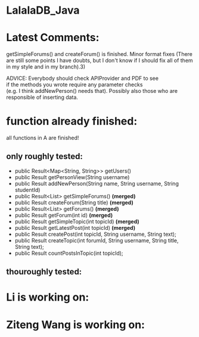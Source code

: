 # LalalaDB_Java

# Latest Comments:
getSimpleForums() and createForum() is finished.
Minor format fixes 
(There are still some points I have doubts, but I don't know if I should fix all of them in my style and in my branch).3)  

ADVICE: Everybody should check APIProvider and PDF to see   
if the methods you wrote require any parameter checks   
(e.g. I think addNewPerson() needs that). Possibly also those who are responsible of inserting data.  

# function already finished:
  all functions in A are finished!     
  ## only roughly tested:   
  * public Result<Map<String, String>> getUsers()  
  * public Result<PersonView> getPersonView(String username)  
  * public Result addNewPerson(String name, String username, String studentId)  
  * public Result<List<SimpleForumSummaryView>> getSimpleForums() **(merged)**
  * public Result createForum(String title) **(merged)**  
  * public Result<List<ForumSummaryView>> getForums()  **(merged)** 
  * public Result<ForumView> getForum(int id) **(merged)** 
  * public Result<SimpleTopicView> getSimpleTopic(int topicId) **(merged)** 
  * public Result<PostView> getLatestPost(int topicId) **(merged)** 
  * public Result createPost(int topicId, String username, String text);
  * public Result createTopic(int forumId, String username, String title, String text);
  * public Result<Integer> countPostsInTopic(int topicId);
  ## thouroughly tested:   
  
# Li is working on:

# Ziteng Wang is working on:
